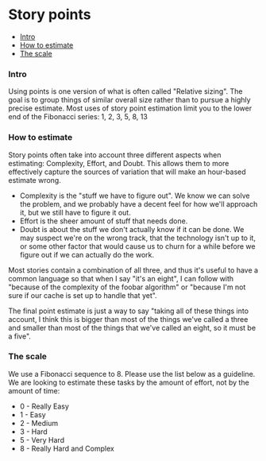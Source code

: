 # Story points

 - [Intro](#intro)
 - [How to estimate](#how-to-estimate)
  - [The scale](#how-to-estimate)
 
### Intro

Using points is one version of what is often called "Relative sizing".
The goal is to group things of similar overall size rather than to pursue a highly precise estimate.
Most uses of story point estimation limit you to the lower end of the Fibonacci series: 1, 2, 3, 5, 8, 13 

### How to estimate

Story points often take into account three different aspects when estimating: Complexity, Effort, and Doubt.
This allows them to more effectively capture the sources of variation that will make an hour-based estimate wrong.

 - Complexity is the "stuff we have to figure out". We know we can solve the problem, and we probably have a decent
feel for how we'll approach it, but we still have to figure it out.
 - Effort is the sheer amount of stuff that needs done. 
 - Doubt is about the stuff we don't actually know if it can be done. We may suspect we're on the wrong track,
 that the technology isn't up to it, or some other factor that would cause us to churn for a while before
 we figure out if we can actually do the work.
 
 Most stories contain a combination of all three, and thus it's useful to have a common language so that when I say
 "it's an eight", I can follow with "because of the complexity of the foobar algorithm" or
 "because I'm not sure if our cache is set up to handle that yet".
 
The final point estimate is just a way to say "taking all of these things into account, I think this is bigger than
most of the things we've called a three and smaller than most of the things that we've called an eight, so it must be a five".

### The scale

We use a Fibonacci sequence to 8. Please use the list below as a guideline. We are looking to estimate these tasks
by the amount of effort, not by the amount of time:
 - 0 - Really Easy
 - 1 - Easy
 - 2 - Medium
 - 3 - Hard
 - 5 - Very Hard
 - 8 - Really Hard and Complex
